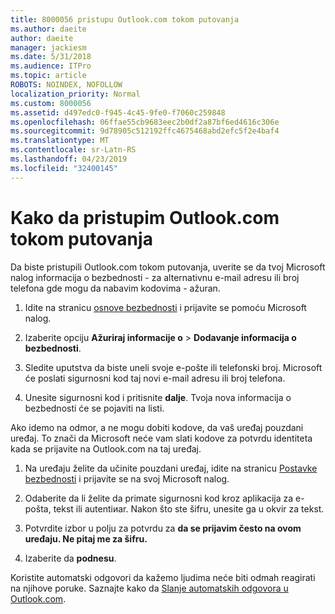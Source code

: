 ```yaml
---
title: 8000056 pristupu Outlook.com tokom putovanja
ms.author: daeite
author: daeite
manager: jackiesm
ms.date: 5/31/2018
ms.audience: ITPro
ms.topic: article
ROBOTS: NOINDEX, NOFOLLOW
localization_priority: Normal
ms.custom: 8000056
ms.assetid: d497edc0-f945-4c45-9fe0-f7060c259848
ms.openlocfilehash: 06ffae55cb9683eec2b0df2a87bf6ed4616c306e
ms.sourcegitcommit: 9d78905c512192ffc4675468abd2efc5f2e4baf4
ms.translationtype: MT
ms.contentlocale: sr-Latn-RS
ms.lasthandoff: 04/23/2019
ms.locfileid: "32400145"
---
```

# <a name="how-to-access-outlookcom-while-traveling"></a>Kako da pristupim Outlook.com tokom putovanja

Da biste pristupili Outlook.com tokom putovanja, uverite se da tvoj Microsoft nalog informacija o bezbednosti - za alternativnu e-mail adresu ili broj telefona gde mogu da nabavim kodovima - ažuran.
  
1. Idite na stranicu [osnove bezbednosti](https://go.microsoft.com/fwlink/p/?linkid=842325) i prijavite se pomoću Microsoft nalog. 
    
2. Izaberite opciju **Ažuriraj informacije o** \> **Dodavanje informacija o bezbednosti**. 
    
3. Sledite uputstva da biste uneli svoje e-pošte ili telefonski broj. Microsoft će poslati sigurnosni kod taj novi e-mail adresu ili broj telefona.
    
4. Unesite sigurnosni kod i pritisnite **dalje**. Tvoja nova informacija o bezbednosti će se pojaviti na listi. 
    
Ako idemo na odmor, a ne mogu dobiti kodove, da vaš uređaj pouzdani uređaj. To znači da Microsoft neće vam slati kodove za potvrdu identiteta kada se prijavite na Outlook.com na taj uređaj.
  
1. Na uređaju želite da učinite pouzdani uređaj, idite na stranicu [Postavke bezbednosti](https://go.microsoft.com/fwlink/p/?linkid=2002000&amp;clcid=0x409) i prijavite se na svoj Microsoft nalog. 
    
2. Odaberite da li želite da primate sigurnosni kod kroz aplikacija za e-pošta, tekst ili autentiиar. Nakon što ste šifru, unesite ga u okvir za tekst.
    
3. Potvrdite izbor u polju za potvrdu za **da se prijavim često na ovom uređaju. Ne pitaj me za šifru.**
    
4. Izaberite da **podnesu**. 
    
Koristite automatski odgovori da kažemo ljudima neće biti odmah reagirati na njihove poruke. Saznajte kako da [Slanje automatskih odgovora u Outlook.com](https://go.microsoft.com/fwlink/p/?linkid=2002100&amp;clcid=0x409).
  


